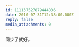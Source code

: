 ```yaml
---
id: 111137527879444836
date: 2010-07-31T12:38:00.000Z
reply: false
media_attachments: 0
---
```


同步了就好。 ​​​​

